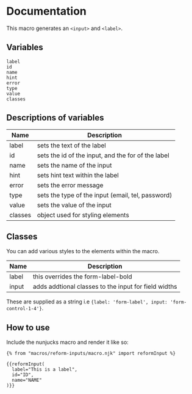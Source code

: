 # Documentation
This macro generates an `<input>` and `<label>`.

## Variables

```
label
id
name
hint
error
type
value
classes
```

## Descriptions of variables

| Name          | Description                                                   |
| ------------- |---------------------------------------------------------------|
| label         | sets the text of the label                                    |
| id            | sets the id of the input, and the for of the label            |
| name          | sets the name of the input                                    |
| hint          | sets hint text within the label                               |
| error         | sets the error message                                        |
| type          | sets the type of the input (email, tel, password)             |
| value         | sets the value of the input                                   |
| classes       | object used for styling elements                              |

## Classes
You can add various styles to the elements within the macro.

| Name          | Description                                                   |
| ------------- |---------------------------------------------------------------|
| label         | this overrides the form-label-bold                            |
| input         | adds addtional classes to the input for field widths          |

These are supplied as a string i.e `{label: 'form-label', input: 'form-control-1-4'}`.

## How to use
Include the nunjucks macro and render it like so:

```
{% from "macros/reform-inputs/macro.njk" import reformInput %}

{{reformInput(
  label="This is a label", 
  id="ID", 
  name="NAME"
)}}
```
